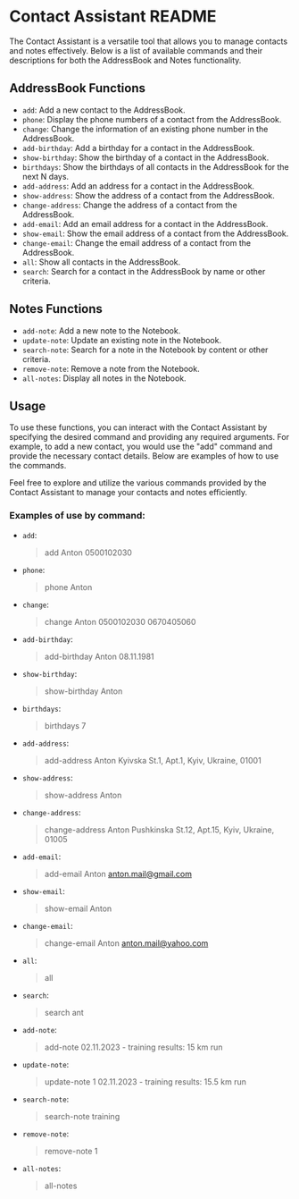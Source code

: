 # Contact Assistant README

The Contact Assistant is a versatile tool that allows you to manage contacts and notes effectively. Below is a list of available commands and their descriptions for both the AddressBook and Notes functionality.

## AddressBook Functions

- `add`: Add a new contact to the AddressBook.
- `phone`: Display the phone numbers of a contact from the AddressBook.
- `change`: Change the information of an existing phone number in the AddressBook.
- `add-birthday`: Add a birthday for a contact in the AddressBook.
- `show-birthday`: Show the birthday of a contact in the AddressBook.
- `birthdays`: Show the birthdays of all contacts in the AddressBook for the next N days.
- `add-address`: Add an address for a contact in the AddressBook.
- `show-address`: Show the address of a contact from the AddressBook.
- `change-address`: Change the address of a contact from the AddressBook.
- `add-email`: Add an email address for a contact in the AddressBook.
- `show-email`: Show the email address of a contact from the AddressBook.
- `change-email`: Change the email address of a contact from the AddressBook.
- `all`: Show all contacts in the AddressBook.
- `search`: Search for a contact in the AddressBook by name or other criteria.

## Notes Functions

- `add-note`: Add a new note to the Notebook.
- `update-note`: Update an existing note in the Notebook.
- `search-note`: Search for a note in the Notebook by content or other criteria.
- `remove-note`: Remove a note from the Notebook.
- `all-notes`: Display all notes in the Notebook.

## Usage

To use these functions, you can interact with the Contact Assistant by specifying the desired command and providing any required arguments. For example, to add a new contact, you would use the "add" command and provide the necessary contact details. Below are examples of how to use the commands.

Feel free to explore and utilize the various commands provided by the Contact Assistant to manage your contacts and notes efficiently.

### Examples of use by command:

- `add`:
  > add Anton 0500102030
- `phone`:
  > phone Anton
- `change`:
  > change Anton 0500102030 0670405060
- `add-birthday`:
  > add-birthday Anton 08.11.1981
- `show-birthday`:
  > show-birthday Anton
- `birthdays`:
  > birthdays 7
- `add-address`:
  > add-address Anton Kyivska St.1, Apt.1, Kyiv, Ukraine, 01001
- `show-address`:
  > show-address Anton
- `change-address`:
  > change-address Anton Pushkinska St.12, Apt.15, Kyiv, Ukraine, 01005
- `add-email`:
  > add-email Anton anton.mail@gmail.com
- `show-email`:
  > show-email Anton
- `change-email`:
  > change-email Anton anton.mail@yahoo.com
- `all`:
  > all
- `search`:
  > search ant
- `add-note`:
  > add-note 02.11.2023 - training results: 15 km run
- `update-note`:
  > update-note 1 02.11.2023 - training results: 15.5 km run
- `search-note`:
  > search-note training
- `remove-note`:
  > remove-note 1
- `all-notes`:
  > all-notes
